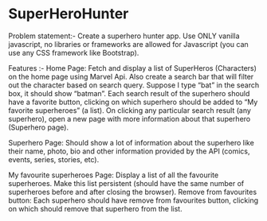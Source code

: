 # SuperHeroHunter

Problem statement:-
Create a superhero hunter app. Use ONLY vanilla javascript, no libraries or frameworks are allowed for Javascript (you can use any CSS framework like Bootstrap).


Features :-
Home Page:
Fetch and display a list of SuperHeros (Characters) on the home page using Marvel Api. Also create a search bar that will filter out the character based on search query. Suppose I type “bat” in the search box, it should show “batman”. 
Each search result of the superhero should have a favorite button, clicking on which superhero should be added to “My favorite superheroes” (a list).
On clicking any particular search result (any superhero), open a new page with more information about that superhero (Superhero page).

Superhero Page:
Should show a lot of information about the superhero like their name, photo, bio and other information provided by the API (comics, events, series, stories, etc).

My favourite superheroes Page:
Display a list of all the favourite superheroes.
Make this list persistent (should have the same number of superheroes before and after closing the browser).
Remove from favourites button: Each superhero should have remove from favourites button, clicking on which should remove that superhero from the list.
